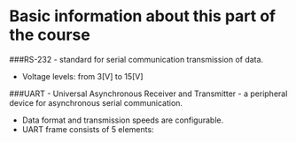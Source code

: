 # Basic information about this part of the course

###RS-232 - standard for serial communication transmission of data.
- Voltage levels: from 3[V] to 15[V]

###UART - Universal Asynchronous Receiver and Transmitter - a peripheral device for asynchronous serial communication.
- Data format and transmission speeds are configurable.
- UART frame consists of 5 elements: